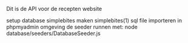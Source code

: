 Dit is de API voor de recepten website

setup 
database simplebites maken
simplebites(1) sql file importeren in phpmyadmin omgeving
de seeder runnen met: node database/seeders/DatabaseSeeder.js

